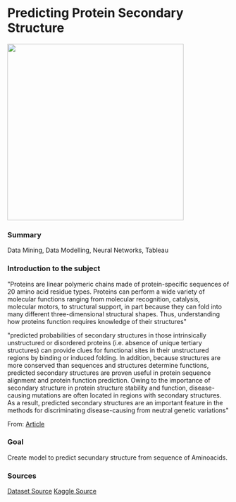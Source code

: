 # Predicting Protein Secondary Structure

<img src="https://www.ebi.ac.uk/training/online/courses/biomacromolecular-structures/wp-content/uploads/sites/110/2020/09/Figure13-1024x973.png" width="400" height="400">

### Summary
Data Mining, Data Modelling, Neural Networks, Tableau

### Introduction to the subject
"Proteins are linear polymeric chains made of protein-specific sequences of 20 amino acid residue types. Proteins can perform a wide variety of molecular functions ranging from molecular recognition, catalysis, molecular motors, to structural support, in part because they can fold into many different three-dimensional structural shapes. Thus, understanding how proteins function requires knowledge of their structures"

"predicted probabilities of secondary structures in those intrinsically unstructured or disordered proteins (i.e. absence of unique tertiary structures) can provide clues for functional sites in their unstructured regions by binding or induced folding. 
In addition, because structures are more conserved than sequences and structures determine functions, predicted secondary structures are proven useful in protein sequence alignment and protein function prediction. 
Owing to the importance of secondary structure in protein structure stability and function, disease-causing mutations are often located in regions with secondary structures. 
As a result, predicted secondary structures are an important feature in the methods for discriminating disease-causing from neutral genetic variations"

From: [Article](https://academic.oup.com/bib/article/19/3/482/2769436?login=false)

### Goal
Create model to predict secundary structure from sequence of Aminoacids.

### Sources

[Dataset Source](https://webs.iiitd.edu.in/raghava/ccpdb/compile.php)
[Kaggle Source](https://www.kaggle.com/datasets/tamzidhasan/protein-secondary-sequence)
